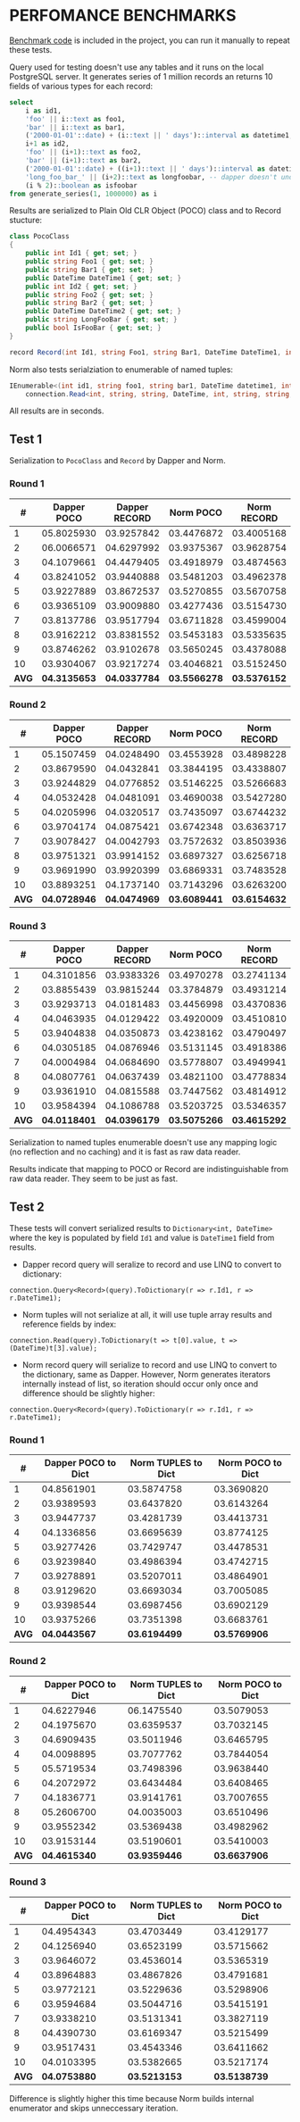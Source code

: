 # PERFOMANCE BENCHMARKS

[Benchmark code](https://github.com/vb-consulting/Norm.net/tree/master/BenchmarksConsole) is included in the project, you can run it manually to repeat these tests.

Query used for testing doesn't use any tables and it runs on the local PostgreSQL server. 
It generates series of 1 million records an returns 10 fields of various types for each record:

```sql
select 
    i as id1, 
    'foo' || i::text as foo1, 
    'bar' || i::text as bar1, 
    ('2000-01-01'::date) + (i::text || ' days')::interval as datetime1, 
    i+1 as id2, 
    'foo' || (i+1)::text as foo2, 
    'bar' || (i+1)::text as bar2, 
    ('2000-01-01'::date) + ((i+1)::text || ' days')::interval as datetime2,
    'long_foo_bar_' || (i+2)::text as longfoobar, -- dapper doesn't understands the snake case
    (i % 2)::boolean as isfoobar
from generate_series(1, 1000000) as i
```

Results are serialized to Plain Old CLR Object (POCO) class and to Record stucture:

```csharp
class PocoClass
{
    public int Id1 { get; set; }
    public string Foo1 { get; set; }
    public string Bar1 { get; set; }
    public DateTime DateTime1 { get; set; }
    public int Id2 { get; set; }
    public string Foo2 { get; set; }
    public string Bar2 { get; set; }
    public DateTime DateTime2 { get; set; }
    public string LongFooBar { get; set; }
    public bool IsFooBar { get; set; }
}

record Record(int Id1, string Foo1, string Bar1, DateTime DateTime1, int Id2, string Foo2, string Bar2, DateTime DateTime2, string LongFooBar, bool IsFooBar);
```

Norm also tests serialziation to enumerable of named tuples:

```csharp
IEnumerable<(int id1, string foo1, string bar1, DateTime datetime1, int id2, string foo2, string bar2, DateTime datetime2, string longFooBar, bool isFooBar)> normTuples = 
    connection.Read<int, string, string, DateTime, int, string, string, DateTime, string, bool>(query).ToList();
```

All results are in seconds.

## Test 1

Serialization to `PocoClass` and `Record` by Dapper and Norm.

### Round 1 

|#|Dapper POCO|Dapper RECORD|Norm POCO|Norm RECORD|Norm TUPLES|Raw DataReader|
|-|-----------|-------------|---------|-----------|-----------|--------------|
|1|05.8025930|03.9257842|03.4476872|03.4005168|03.4962855|03.4492357|
|2|06.0066571|04.6297992|03.9375367|03.9628754|03.9636546|03.4815188|
|3|04.1079661|04.4479405|03.4918979|03.4874563|03.4739197|03.4373477|
|4|03.8241052|03.9440888|03.5481203|03.4962378|03.5970963|03.4345607|
|5|03.9227889|03.8672537|03.5270855|03.5670758|03.4530075|03.4396712|
|6|03.9365109|03.9009880|03.4277436|03.5154730|03.4948439|03.4314255|
|7|03.8137786|03.9517794|03.6711828|03.4599004|03.5232537|03.4174293|
|8|03.9162212|03.8381552|03.5453183|03.5335635|03.4950666|03.4791826|
|9|03.8746262|03.9102678|03.5650245|03.4378088|03.4469888|03.4470586|
|10|03.9304067|03.9217274|03.4046821|03.5152450|03.4661721|03.5199039|
|**AVG**|**04.3135653**|**04.0337784**|**03.5566278**|**03.5376152**|**03.5410288|**03.4537334**|


### Round 2

|#|Dapper POCO|Dapper RECORD|Norm POCO|Norm RECORD|Norm TUPLES|Raw DataReader|
|-|-----------|-------------|---------|-----------|-----------|--------------|
|1|05.1507459|04.0248490|03.4553928|03.4898228|03.4454819|03.6652173|
|2|03.8679590|04.0432841|03.3844195|03.4338807|03.3805373|03.4049319|
|3|03.9244829|04.0776852|03.5146225|03.5266683|03.9178342|03.5860509|
|4|04.0532428|04.0481091|03.4690038|03.5427280|03.4087373|03.4170472|
|5|04.0205996|04.0320517|03.7435097|03.6744232|03.5223342|03.6735942|
|6|03.9704174|04.0875421|03.6742348|03.6363717|03.4841327|03.4487219|
|7|03.9078427|04.0042793|03.7572632|03.8503936|03.4338911|03.5015400|
|8|03.9751321|03.9914152|03.6897327|03.6256718|03.6632366|03.7008167|
|9|03.9691990|03.9920399|03.6869331|03.7483528|03.5136311|03.5418013|
|10|03.8893251|04.1737140|03.7143296|03.6263200|03.6535762|03.5511610|
|**AVG**|**04.0728946**|**04.0474969**|**03.6089441**|**03.6154632**|**03.5423392**|**03.5490882**|

### Round 3

|#|Dapper POCO|Dapper RECORD|Norm POCO|Norm RECORD|Norm TUPLES|Raw DataReader|
|-|-----------|-------------|---------|-----------|-----------|--------------|
|1|04.3101856|03.9383326|03.4970278|03.2741134|03.3867993|03.3934763|
|2|03.8855439|03.9815244|03.3784879|03.4931214|03.4527211|03.3811276|
|3|03.9293713|04.0181483|03.4456998|03.4370836|03.3915271|03.5341020|
|4|04.0463935|04.0129422|03.4920009|03.4510810|03.5107734|03.4544545|
|5|03.9404838|04.0350873|03.4238162|03.4790497|03.6978646|03.6568042|
|6|04.0305185|04.0876946|03.5131145|03.4918386|03.5281288|03.5323353|
|7|04.0004984|04.0684690|03.5778807|03.4949941|03.5268483|03.5704475|
|8|04.0807761|04.0637439|03.4821100|03.4778834|03.4859002|03.5175608|
|9|03.9361910|04.0815588|03.7447562|03.4814912|03.5394205|03.4657830|
|10|03.9584394|04.1086788|03.5203725|03.5346357|03.4802855|03.5114095|
|**AVG**|**04.0118401**|**04.0396179**|**03.5075266**|**03.4615292**|**03.5000268**|**03.5017500**|


Serialization to named tuples enumerable doesn't use any mapping logic (no reflection and no caching) and
it is fast as raw data reader.

Results indicate that mapping to POCO or Record are indistinguishable from raw data reader. They seem to be just as fast.

## Test 2

These tests will convert serialized results to `Dictionary<int, DateTime>`
where the key is populated by field `Id1` and value is `DateTime1` field from results.

- Dapper record query will seralize to record and use LINQ to convert to dictionary:

```cshap
connection.Query<Record>(query).ToDictionary(r => r.Id1, r => r.DateTime1);
```

- Norm tuples will not serialize at all, it will use tuple array results and reference fields by index:

```cshap
connection.Read(query).ToDictionary(t => t[0].value, t => (DateTime)t[3].value);
```

- Norm record query will serialize to record and use LINQ to convert to the dictionary, same as Dapper. 
However, Norm generates iterators internally instead of list, so iteration should occur only once and difference should be slightly higher:

```cshap
connection.Query<Record>(query).ToDictionary(r => r.Id1, r => r.DateTime1);
```

### Round 1 

|#|Dapper POCO to Dict|Norm TUPLES to Dict|Norm POCO to Dict|
|-|-------------------|-------------------|-----------------|
|1|04.8561901|03.5874758|03.3690820|
|2|03.9389593|03.6437820|03.6143264|
|3|03.9447737|03.4281739|03.4413731|
|4|04.1336856|03.6695639|03.8774125|
|5|03.9277426|03.7429747|03.4478531|
|6|03.9239840|03.4986394|03.4742715|
|7|03.9278891|03.5207011|03.4864901|
|8|03.9129620|03.6693034|03.7005085|
|9|03.9398544|03.6987456|03.6902129|
|10|03.9375266|03.7351398|03.6683761|
|**AVG**|**04.0443567**|**03.6194499**|**03.5769906**|

### Round 2

|#|Dapper POCO to Dict|Norm TUPLES to Dict|Norm POCO to Dict|
|-|-------------------|-------------------|-----------------|
|1|04.6227946|06.1475540|03.5079053|
|2|04.1975670|03.6359537|03.7032145|
|3|04.6909435|03.5011946|03.6465795|
|4|04.0098895|03.7077762|03.7844054|
|5|05.5719534|03.7498396|03.9638440|
|6|04.2072972|03.6434484|03.6408465|
|7|04.1836771|03.9141761|03.7007655|
|8|05.2606700|04.0035003|03.6510496|
|9|03.9552342|03.5369438|03.4982962|
|10|03.9153144|03.5190601|03.5410003|
|**AVG**|**04.4615340**|**03.9359446**|**03.6637906**|

### Round 3

|#|Dapper POCO to Dict|Norm TUPLES to Dict|Norm POCO to Dict|
|-|-------------------|-------------------|-----------------|
|1|04.4954343|03.4703449|03.4129177|
|2|04.1256940|03.6523199|03.5715662|
|3|03.9646072|03.4536014|03.5365319|
|4|03.8964883|03.4867826|03.4791681|
|5|03.9772121|03.5229636|03.5298906|
|6|03.9594684|03.5044716|03.5415191|
|7|03.9338210|03.5131341|03.3827119|
|8|04.4390730|03.6169347|03.5215499|
|9|03.9517431|03.4543346|03.6411662|
|10|04.0103395|03.5382665|03.5217174|
|**AVG**|**04.0753880**|**03.5213153**|**03.5138739**|


Difference is slightly higher this time because Norm builds internal enumerator and skips unneccessary iteration.
